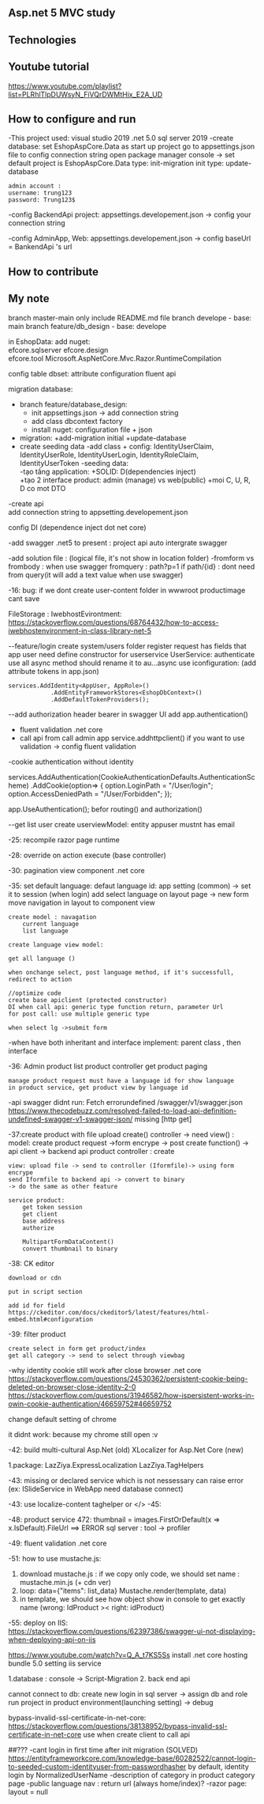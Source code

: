 ## Asp.net 5 MVC study 
## Technologies
## Youtube tutorial
https://www.youtube.com/playlist?list=PLRhlTlpDUWsyN_FiVQrDWMtHix_E2A_UD
## How to configure and run
-This project used: 
	visual studio 2019 
	.net 5.0 
	sql server 2019 
-create database: 
	set EshopAspCore.Data as start up project 
	go to appsettings.json file to config connection string 
	open package manager console -> set default project is EshopAspCore.Data 
	type: init-migration init 
	type: update-database 
	
	admin account : 
	username: trung123 
	password: Trung123$ 
	
-config BackendApi project: 
	appsettings.developement.json -> config your connection string
	
-config AdminApp, Web: 
	appsettings.developement.json -> config baseUrl = BankendApi 's url
## How to contribute
## My note 
branch master-main only include README.md file 
branch develope - base: main 
branch feature/db_design - base: develope 

in EshopData: add nuget:  
	efcore.sqlserver 
	efcore.design  
	efcore.tool 
	Microsoft.AspNetCore.Mvc.Razor.RuntimeCompilation

config table dbset: 
	attribute configuration 
	fluent api 

migration database: 
- branch feature/database_design: 
	+ init appsettings.json -> add connection string 
	+ add class dbcontext factory 
	+ install nuget: configuration file + json 
- migration: 
	+add-migration initial 
	+update-database 
- create seeding data 
-add class + config: IdentityUserClaim, IdentityUserRole, IdentityUserLogin, IdentityRoleClaim, IdentityUserToken 
-seeding data:  
-tạo tầng application: 
	+SOLID: D(dependencies inject)  
	+tạo 2 interface product: admin (manage) vs web(public) 
	+moi C, U, R, D co mot DTO 
	
	
-create api  
add connection string to appsetting.developement.json 

config DI (dependence inject dot net core)

-add swagger
.net5 to present : project api auto intergrate swagger

-add solution file : (logical file, it's not show in location folder)
-fromform vs frombody : when use swagger 
fromquery : path?p=1
if path/{id} : dont need from query(it will add a text value when
use swagger)

-16: 
bug: if we dont create user-content folder in wwwroot
productimage cant save 

FileStorage : IwebhostEvirontment:  
https://stackoverflow.com/questions/68764432/how-to-access-iwebhostenvironment-in-class-library-net-5

--feature/login
create system/users folder
register request has fields that app user need
define constructor for userservice 
UserService: authenticate use all async method
	should rename it to au...async
	use iconfiguration: (add attribute tokens in app.json)
	
	services.AddIdentity<AppUser, AppRole>()
                .AddEntityFrameworkStores<EshopDbContext>()
                .AddDefaultTokenProviders();
--add authorization header bearer in swagger UI
	add app.authentication() 
	
- fluent validation .net core
- call api from call admin app
	service.addhttpclient()
	if you want to use validation -> config fluent validation 
	
-cookie authentication without identity

services.AddAuthentication(CookieAuthenticationDefaults.AuthenticationScheme)
                .AddCookie(option=>
                {
                    option.LoginPath = "/User/login";
                    option.AccessDeniedPath = "/User/Forbidden";
                });
				
app.UseAuthentication(); befor routing() and authorization()

--get list user 
create userviewModel: entity appuser mustnt has email

-25: recompile razor page runtime

-28: override on action execute (base controller)

-30: pagination view component .net core

-35: set default language:
	defaut language id: app setting (common) -> set it to session (when login)
	add select language on layout page -> new form
	move navigation in layout to component view 
	
	create model : navagation
		current language
		list language
		
	create language view model: 
		
	get all language ()
	
	when onchange select, post language method, if it's successfull, redirect to action
	
	//optimize code
	create base apiclient (protected constructor)
	DI when call api: generic type function return, parameter Url
	for post call: use multiple generic type
	
	when select lg ->submit form
-when have both inheritant and interface implement: parent class , then interface

-36: Admin product list
	product controller
	get product paging
	
	manage product request must have a language id for show language
	in product service, get product view by language id
	
-api swagger didnt run: Fetch errorundefined /swagger/v1/swagger.json
https://www.thecodebuzz.com/resolved-failed-to-load-api-definition-undefined-swagger-v1-swagger-json/
	missing [http get]
	
-37:create product with file upload
	create() controller
	-> need view() : model: create product request
	->form encrype
	-> post create function()
	-> api client
	-> backend api product controller : create

	view: upload file -> send to controller (Iformfile)-> using form encrype
	send Iformfile to backend api -> convert to binary 
	-> do the same as other feature

	service product:
		get token session
		get client
		base address
		authorize
		
		MultipartFormDataContent()
		convert thumbnail to binary
	
-38: CK editor

	download or cdn 
	
	put in script section
	
	add id for field
	https://ckeditor.com/docs/ckeditor5/latest/features/html-embed.html#configuration

-39: filter product 

	create select in form get product/index
	get all category -> send to select through viewbag
	
	
-why identity cookie still work after close browser .net core
https://stackoverflow.com/questions/24530362/persistent-cookie-being-deleted-on-browser-close-identity-2-0
https://stackoverflow.com/questions/31946582/how-ispersistent-works-in-owin-cookie-authentication/46659752#46659752

change default setting of chrome 

it didnt work: because my chrome still open :v 

-42:
build multi-cultural Asp.Net (old) 
XLocalizer for Asp.Net Core (new) 

1.package: LazZiya.ExpressLocalization 
			LazZiya.TagHelpers
			

-43:
missing or declared service which is not nessessary can raise error (ex: ISlideService in WebApp need database connect)

-43:
use localize-content taghelper or <localize></>
-45: 

-48: 
	product service 472: thumbnail = images.FirstOrDefault(x => x.IsDefault).FileUrl ==> ERROR
sql server : tool -> profiler

-49: fluent validation .net core

-51: 
how to use mustache.js: 
1. download mustache.js : if we copy only code, we should set name : mustache.min.js (+ cdn ver)
2. loop: data={"items": list_data} 
	Mustache.render(template, data)
3. in template, we should see how object show in console to get exactly name (wrong: IdProduct >< right: idProduct)

-55: 
deploy on IIS:
https://stackoverflow.com/questions/62397386/swagger-ui-not-displaying-when-deploying-api-on-iis 
 
https://www.youtube.com/watch?v=Q_A_t7KS5Ss 
install .net core hosting bundle 5.0 
setting iis service

1.database : console -> Script-Migration
2. back end api

cannot connect to db: create new login in sql server -> assign db and role  
run project in product environment(launching setting) -> debug 

bypass-invalid-ssl-certificate-in-net-core: 
https://stackoverflow.com/questions/38138952/bypass-invalid-ssl-certificate-in-net-core
use when create client to call api 


##???
-cant login in first time after init migration (SOLVED) 
	https://entityframeworkcore.com/knowledge-base/60282522/cannot-login-to-seeded-custom-identityuser-from-passwordhasher 
	by default, identity login by NormalizedUserName 
-description of category in product category page
-public language nav : return url (always home/index)?
-razor page: layout = null
